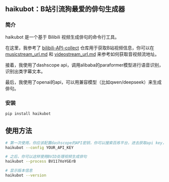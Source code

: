 ## haikubot：B站引流狗最爱的俳句生成器

### 简介

haikubot 是一个基于 Bilibili 视频生成俳句的命令行工具。

在这里，我参考了 [bilibili-API-collect](https://github.com/SocialSisterYi/bilibili-API-collect) 仓库用于获取B站视频信息，你可以在 [musicstream_url.md](references/musicstream_url.md) 和 [videostream_url.md](references/videostream_url.md) 来参考如何获取音视频流地址。

接着，我使用了dashscope api，调用alibaba的paraformer模型进行语音识别，识别出类字幕文本。

最后，我使用了openai的api，可以用兼容模型（比如qwen/deepseek）来生成俳句。

### 安装

```bash
pip install haikubot
```

## 使用方法

```bash
# 第一次使用，你应该配置dashscope的API密钥，你可以搜索百炼平台，进去获取api key，随后替换这里的YOUR_API_KEY，然后运行
haikubot --config YOUR_API_KEY

# 之后，你可以这样使用BVID处理视频生成俳句
haikubot --process BV117XoYGErB

# 显示版本信息
haikubot --version
```
